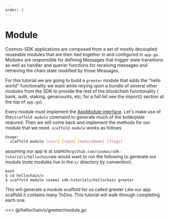 ```yaml
---
order: 3
---
```


# Module

Cosmos-SDK applications are composed from a set of mostly decoupled reuseable
modules that are then tied together in and configured in `app.go`. Modules are
responsible for defining Messages that trigger state transitions as well as
handler and querier functions for receiving messages and retrieving the chain
state modified by those Messages.

For this tutorial we are going to build a `greeter` module that adds the "hello
world" functionality we want while relying upon a bundle of several other modules from the
SDK to provide the rest of the blockchain functionality ( bank, auth, staking, genacounts, etc; for a full list see the import() section at the top of `app.go`)

Every module must implement the [AppModule
interface](https://github.com/cosmos/cosmos-sdk/blob/master/types/module/module.go#L130).
Let's make use of the`stcaffold module` command to generate much of the boilerplate reqiured.
Then we will come back and implement the methods for our module that we need.
`scaffold module` works as follows
```bash
Usage:
  scaffold module [user] [repo] [moduleName] [flags]
  ````

  assuming our app is at `$GOPATH/github.com/cosmos/sdk-tutorials/hellochain`we would want to run the following to generate our module (note modules live in the `x/` directory by convention).
  ```
  bash
  $ cd hellochain/x
  $ scaffold module cosmos sdk-tutorials/hellochain greeter
  ```
  This will generate a module scaffold for us called greeter Like our app scaffold it contains many ToDos. This tutorial will walk through completing each one.




<<< @/hellochain/x/greeter/module.go

